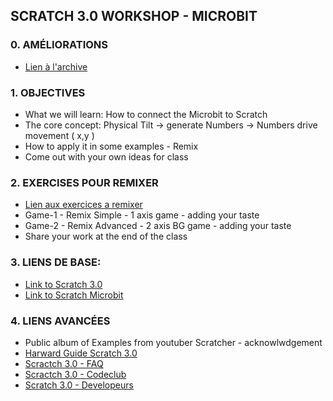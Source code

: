 ## SCRATCH 3.0 WORKSHOP - MICROBIT 

### 0. AMÉLIORATIONS
* [Lien à l'archive](https://github.com/bernatferragut/Scratch3.0-Atelier/blob/master/INDEX.md)

### 1. OBJECTIVES
* What we will learn: How to connect the Microbit to Scratch
* The core concept: Physical Tilt -> generate Numbers -> Numbers drive movement ( x,y )
* How to apply it in some examples - Remix
* Come out with your own ideas for class

### 2. EXERCISES POUR REMIXER
* [Lien aux exercices a remixer](https://github.com/bernatferragut/Scratch3.0-Atelier/)
* Game-1 - Remix Simple - 1 axis game - adding your taste
* Game-2 - Remix Advanced - 2 axis BG game - adding your taste
* Share your work at the end of the class


### 3. LIENS DE BASE:
* [Link to Scratch 3.0](https://scratch.mit.edu/)
* [Link to Scratch Microbit](https://scratch.mit.edu/microbit)

### 4. LIENS AVANCÉES
* Public album of Examples from youtuber Scratcher - acknowlwdgement
* [Harward Guide Scratch 3.0](http://scratched.gse.harvard.edu/guide/)
* [Scractch 3.0 - FAQ](https://scratch.mit.edu/info/faq#scratch3)
* [Scractch 3.0 - Codeclub](https://projects.raspberrypi.org/en/codeclub/microbit)
* [Scratch 3.0 - Developeurs](github.com/llk)
